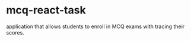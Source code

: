 # mcq-react-task
application that allows students to enroll in MCQ exams with tracing their scores.
